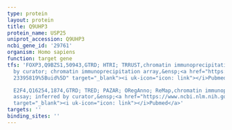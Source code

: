 ```yaml
---
type: protein
layout: protein
title: Q9UHP3
protein_name: USP25
uniprot_accession: Q9UHP3
ncbi_gene_id: '29761'
organism: Homo sapiens
function: target gene
tfs: 'FOXP3,Q9BZS1,50943,GTRD; HTRI; TRRUST,chromatin immunoprecipitation assay; inferred
  by curator; chromatin immunoprecipitation array,&ensp;<a href="https://www.ncbi.nlm.nih.gov/pubmed/?term=20554955;
  23395819%5Buid%5D" target="_blank"><i uk-icon="icon: link"></i>Pubmed</a>

  E2F4,Q16254,1874,GTRD; TRED; PAZAR; ORegAnno; ReMap,chromatin immunoprecipitation
  assay; inferred by curator,&ensp;<a href="https://www.ncbi.nlm.nih.gov/pubmed/?term=18971253%5Buid%5D"
  target="_blank"><i uk-icon="icon: link"></i>Pubmed</a>'
targets: ''
binding_sites: ''
---
```

